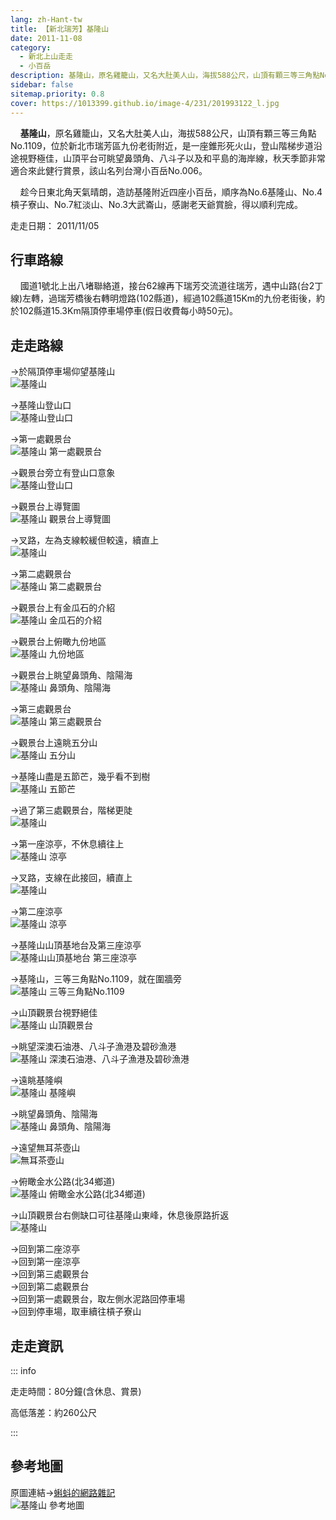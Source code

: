 ```yaml
---
lang: zh-Hant-tw
title: 【新北瑞芳】基隆山
date: 2011-11-08
category: 
  - 新北上山走走
  - 小百岳
description: 基隆山，原名雞籠山，又名大肚美人山，海拔588公尺，山頂有顆三等三角點No.1109，位於新北市瑞芳區九份老街附近，是一座錐形死火山，登山階梯步道沿途視野極佳，山頂平台可眺望鼻頭角、八斗子以及和平島的海岸線，秋天季節非常適合來此健行賞景，該山名列台灣小百岳No.006。
sidebar: false
sitemap.priority: 0.8
cover: https://1013399.github.io/image-4/231/201993122_l.jpg
---
```


    **基隆山**，原名雞籠山，又名大肚美人山，海拔588公尺，山頂有顆三等三角點No.1109，位於新北市瑞芳區九份老街附近，是一座錐形死火山，登山階梯步道沿途視野極佳，山頂平台可眺望鼻頭角、八斗子以及和平島的海岸線，秋天季節非常適合來此健行賞景，該山名列台灣小百岳No.006。  

<!-- more -->

    趁今日東北角天氣晴朗，造訪基隆附近四座小百岳，順序為No.6基隆山、No.4槓子寮山、No.7紅淡山、No.3大武崙山，感謝老天爺賞臉，得以順利完成。

走走日期： 2011/11/05

## 行車路線
    國道1號北上出八堵聯絡道，接台62線再下瑞芳交流道往瑞芳，遇中山路(台2丁線)左轉，過瑞芳橋後右轉明燈路(102縣道)，經過102縣道15Km的九份老街後，約於102縣道15.3Km隔頂停車場停車(假日收費每小時50元)。

## 走走路線
→於隔頂停車場仰望基隆山  
![基隆山](https://1013399.github.io/image-4/231/201992936_l.jpg)

→基隆山登山口  
![基隆山登山口](https://1013399.github.io/image-4/231/201992946_l.jpg)

→第一處觀景台  
![基隆山 第一處觀景台](https://1013399.github.io/image-4/231/201992957_l.jpg)

→觀景台旁立有登山口意象  
![基隆山登山口](https://1013399.github.io/image-4/231/201992925_l.jpg)

→觀景台上導覽圖  
![基隆山 觀景台上導覽圖](https://1013399.github.io/image-4/231/201992963_l.jpg)

→叉路，左為支線較緩但較遠，續直上  
![基隆山](https://1013399.github.io/image-4/231/201992976_l.jpg)

→第二處觀景台  
![基隆山 第二處觀景台](https://1013399.github.io/image-4/231/201992984_l.jpg)

→觀景台上有金瓜石的介紹  
![基隆山 金瓜石的介紹](https://1013399.github.io/image-4/231/201993006_l.jpg)

→觀景台上俯瞰九份地區  
![基隆山 九份地區](https://1013399.github.io/image-4/231/201992995_l.jpg)

→觀景台上眺望鼻頭角、陰陽海  
![基隆山 鼻頭角、陰陽海](https://1013399.github.io/image-4/231/201993011_l.jpg)

→第三處觀景台  
![基隆山 第三處觀景台](https://1013399.github.io/image-4/231/201993019_l.jpg)

→觀景台上遠眺五分山  
![基隆山 五分山](https://1013399.github.io/image-4/231/201993024_l.jpg)

→基隆山盡是五節芒，幾乎看不到樹  
![基隆山 五節芒](https://1013399.github.io/image-4/231/201993037_l.jpg)

→過了第三處觀景台，階梯更陡  
![基隆山](https://1013399.github.io/image-4/231/201993047_l.jpg)

→第一座涼亭，不休息續往上  
![基隆山 涼亭](https://1013399.github.io/image-4/231/201993058_l.jpg)

→叉路，支線在此接回，續直上  
![基隆山](https://1013399.github.io/image-4/231/201993066_l.jpg)

→第二座涼亭  
![基隆山 涼亭](https://1013399.github.io/image-4/231/201993075_l.jpg)

→基隆山山頂基地台及第三座涼亭  
![基隆山山頂基地台 第三座涼亭](https://1013399.github.io/image-4/231/201993081_l.jpg)

→基隆山，三等三角點No.1109，就在圍牆旁  
![基隆山 三等三角點No.1109](https://1013399.github.io/image-4/231/201993087_l.jpg)

→山頂觀景台視野絕佳  
![基隆山 山頂觀景台](https://1013399.github.io/image-4/231/201993107_l.jpg)

→眺望深澳石油港、八斗子漁港及碧砂漁港  
![基隆山 深澳石油港、八斗子漁港及碧砂漁港](https://1013399.github.io/image-4/231/201993091_l.jpg)

→遠眺基隆嶼  
![基隆山 基隆嶼](https://1013399.github.io/image-4/231/201993096_l.jpg)

→眺望鼻頭角、陰陽海  
![基隆山 鼻頭角、陰陽海](https://1013399.github.io/image-4/231/201993114_l.jpg)

→遠望無耳茶壺山  
![無耳茶壺山](https://1013399.github.io/image-4/231/201992911_l.jpg)

→俯瞰金水公路(北34鄉道)  
![基隆山 俯瞰金水公路(北34鄉道)](https://1013399.github.io/image-4/231/201993122_l.jpg)

→山頂觀景台右側缺口可往基隆山東峰，休息後原路折返  
![基隆山](https://1013399.github.io/image-4/231/201993135_l.jpg)

→回到第二座涼亭  
→回到第一座涼亭  
→回到第三處觀景台  
→回到第二處觀景台  
→回到第一處觀景台，取左側水泥路回停車場  
→回到停車場，取車續往槓子寮山

## 走走資訊

::: info

走走時間：80分鐘(含休息、賞景)

高低落差：約260公尺

:::

## 參考地圖
原圖連結→[蝌蚪的網路雜記](http://www.tadpole.net.tw/2011/04/006.html)  
![基隆山 參考地圖](https://1013399.github.io/image-4/231/201993901_l.jpg)